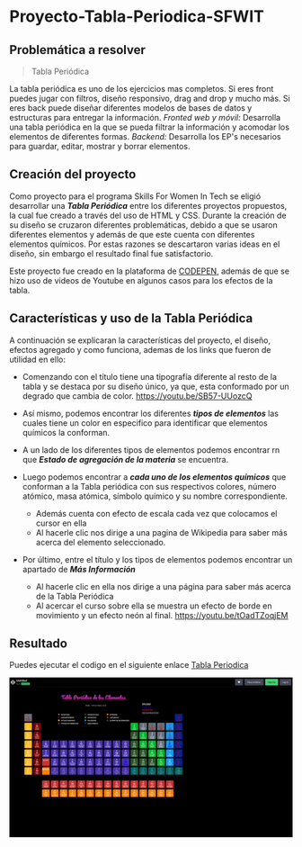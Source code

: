 # Proyecto-Tabla-Periodica-SFWIT

## Problemática a resolver

> Tabla Periódica 

La tabla periódica es uno de los ejercicios mas completos. Si eres front puedes jugar con filtros, diseño responsivo, drag and drop y mucho más. Si eres back puede diseñar diferentes modelos de bases de datos y estructuras para entregar la información. *Fronted web y móvil:* Desarrolla una tabla periódica en la que se pueda filtrar la información y acomodar los elementos de diferentes formas. *Backend:* Desarrolla los EP's necesarios para guardar, editar, mostrar y borrar elementos.

## Creación del proyecto

Como proyecto para el programa Skills For Women In Tech se eligió desarrollar una **_Tabla Periódica_** entre los diferentes proyectos propuestos, la cual fue creado a través del uso de HTML y CSS. Durante la creación de su diseño se cruzaron diferentes problemáticas, debido a que se usaron diferentes elementos y además de que este cuenta con diferentes elementos químicos. Por estas razones se descartaron varias ideas en el diseño, sin embargo el resultado final fue satisfactorio. 

Este proyecto fue creado en la plataforma de [CODEPEN](https://codepen.io/trending), además de que se hizo uso de videos de Youtube en algunos casos para los efectos de la tabla.


## Características y uso de la Tabla Periódica

A continuación se explicaran la características del proyecto, el diseño, efectos agregado y como funciona, ademas de los links que fueron de utilidad en ello:

- Comenzando con el título tiene una tipografía diferente al resto de la tabla y se destaca por su diseño único, ya que, esta conformado por un degrado que cambia de color. https://youtu.be/SB57-UUozcQ

- Así mismo, podemos encontrar los diferentes **_tipos de elementos_** las cuales tiene un color en especifico para identificar que elementos químicos la conforman. 

- A un lado de los diferentes tipos de elementos podemos encontrar rn que **_Estado de agregación de la materia_** se encuentra.
- Luego podemos encontrar a **_cada uno de los elementos químicos_** que conforman a la Tabla periódica con sus respectivos colores, número atómico, masa atómica, símbolo químico y su nombre correspondiente. 
   - Además cuenta con efecto de escala cada vez que colocamos el cursor en ella
   - Al hacerle clic nos dirige a una pagina de Wikipedia para saber más acerca del elemento seleccionado.
   
- Por último, entre el título y los tipos de elementos podemos encontrar un apartado de **_Más Información_**
   - Al hacerle clic en ella nos dirige a una página para saber más acerca de la Tabla Periódica 
   - Al acercar el curso sobre ella se muestra un efecto de borde en movimiento y un efecto neón al final. https://youtu.be/tOadTZoqjEM

## Resultado

Puedes ejecutar el codigo en el siguiente enlace [Tabla Periodica](https://codepen.io/YuDiCC/pen/OJvEebY) 

![tabla_periodica](https://github.com/YuDiCC/Proyecto-Tabla-Periodica-SFWIT/blob/main/Tabla%20Periodica/tabla_periodica.jpg)

